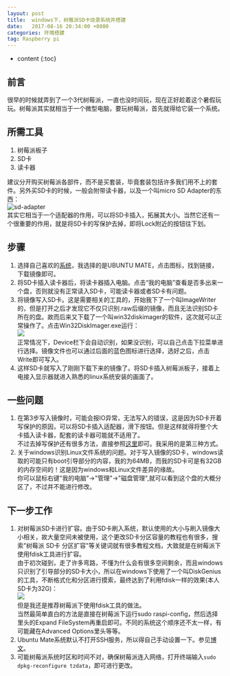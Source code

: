 ```yaml
---
layout: post
title:  windows下，树莓派SD卡烧录系统并搭建
date:   2017-08-16 20:34:00 +0800
categories: 环境搭建
tag: Raspberry pi
---
```


* content
{:toc}


## 前言

很早的时候就弄到了一个3代树莓派，一直也没时间玩，现在正好趁着这个暑假玩玩。树莓派其实就相当于一个微型电脑，要玩树莓派，首先就得给它装一个系统。

## 所需工具  

1. 树莓派板子
2. SD卡
3. 读卡器  

建议分开购买树莓派各部件，而不是买套装，毕竟套装包括许多我们用不上的套件。另外买SD卡的时候，一般会附带读卡器，以及一个叫micro SD Adapter的东西：   
![sd-adapter](http://ouebtut1h.bkt.clouddn.com/sd-adapter.jpg)  
其实它相当于一个适配器的作用，可以将SD卡插入，拓展其大小。当然它还有一个很重要的作用，就是将SD卡的写保护去掉，即将Lock附近的按钮往下划。

## 步骤

1. 选择自己喜欢的[系统](https://www.raspberrypi.org/downloads/)，我选择的是UBUNTU MATE，点击图标，找到链接，下载镜像即可。  
2. 将SD卡插入读卡器后，将读卡器插入电脑。点击“我的电脑”查看是否多出来一个盘，否则就没有正常读入SD卡，可能读卡器或者SD卡有问题。  
3. 将镜像写入SD卡。这是需要相关的工具的，开始我下了一个叫ImageWriter的，但是打开之后才发现它不仅只识别.raw后缀的镜像，而且无法识别SD卡所在的盘。故而后来又下载了一个叫win32diskimager的软件，这次就可以正常操作了。点击Win32DiskImager.exe运行：  
![](http://ouebtut1h.bkt.clouddn.com/win32DiskImage.PNG)  
正常情况下，Device栏下会自动识别，如果没识别，可以自己点击下拉菜单进行选择。镜像文件也可以通过后面的蓝色图标进行选择，选好之后，点击Write即可写入。
4. 这样SD卡就写入了刚刚下载下来的镜像了。将SD卡插入树莓派板子，接着上电接入显示器就进入熟悉的linux系统安装的画面了。

## 一些问题

1. 在第3步写入镜像时，可能会报IO异常，无法写入的错误，这是因为SD卡开着写保护的原因，可以将SD卡插入适配器，滑下按钮。但是这样就得将整个大卡插入读卡器，配套的读卡器可能就不适用了。  
不过去掉写保护还有很多方法，直接参照[这里](http://jingyan.baidu.com/article/e75aca85b3ea38142fdac652.html)即可。我采用的是第三种方式。
2. 关于windows识别Linux文件系统的问题。对于写入镜像的SD卡，windows读取的可能只有boot引导部分的内容，我的为64MB，而我的SD卡可是有32GB的内存空间的！这是因为windows和Linux文件差异的缘故。  
你可以鼠标右键"我的电脑"->"管理"->"磁盘管理",就可以看到这个盘的大概分区了，不过并不能进行修改。

## 下一步工作  

1. 对树莓派SD卡进行扩容。由于SD卡刷入系统，默认使用的大小与刷入镜像大小相关，故大量空间未被使用，这个更改SD卡分区容量的教程也有很多，搜索"树莓派 SD卡 分区扩容"等关键词就有很多教程文档，大致就是在树莓派下使用fdisk工具进行扩容。  
由于初次碰到，走了许多弯路，不懂为什么会有很多空间剩余，而且windows只识别了引导部分的SD卡大小，所以在windows下使用了一个叫DiskGenius的工具，不断格式化和分区进行摸索，最终达到了利用fdisk一样的效果(本人SD卡为32G)：  
![](http://ouebtut1h.bkt.clouddn.com/df-h-.jpg)  
但是我还是推荐树莓派下使用fdisk工具的做法。  
当然最简单直白的方法是直接在树莓派下运行sudo raspi-config，然后选择里头的Expand FileSystem再重启即可。不同的系统这个顺序还不太一样，有可能藏在Advanced Options里头等等。  
2. Ubuntu Mate系统默认不打开SSH服务，所以得自己手动设置一下。参见[博文](http://yjgit.github.io/2017/08/18/raspberry-ssh-open/)。  
3. 可能树莓派系统时区和时间不对，确保树莓派连入网络，打开终端输入```sudo dpkg-reconfigure tzdata```，即可进行更改。  